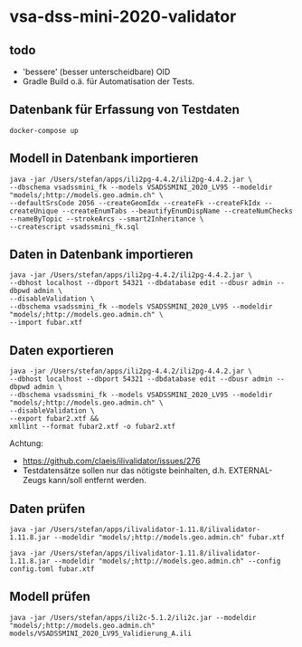 # vsa-dss-mini-2020-validator

## todo
- 'bessere' (besser unterscheidbare) OID
- Gradle Build o.ä. für Automatisation der Tests.

## Datenbank für Erfassung von Testdaten
```
docker-compose up
```

## Modell in Datenbank importieren
```
java -jar /Users/stefan/apps/ili2pg-4.4.2/ili2pg-4.4.2.jar \
--dbschema vsadssmini_fk --models VSADSSMINI_2020_LV95 --modeldir "models/;http://models.geo.admin.ch" \
--defaultSrsCode 2056 --createGeomIdx --createFk --createFkIdx --createUnique --createEnumTabs --beautifyEnumDispName --createNumChecks --nameByTopic --strokeArcs --smart2Inheritance \
--createscript vsadssmini_fk.sql
```

## Daten in Datenbank importieren
```
java -jar /Users/stefan/apps/ili2pg-4.4.2/ili2pg-4.4.2.jar \
--dbhost localhost --dbport 54321 --dbdatabase edit --dbusr admin --dbpwd admin \
--disableValidation \
--dbschema vsadssmini_fk --models VSADSSMINI_2020_LV95 --modeldir "models/;http://models.geo.admin.ch" \
--import fubar.xtf
```


## Daten exportieren
```
java -jar /Users/stefan/apps/ili2pg-4.4.2/ili2pg-4.4.2.jar \
--dbhost localhost --dbport 54321 --dbdatabase edit --dbusr admin --dbpwd admin \
--dbschema vsadssmini_fk --models VSADSSMINI_2020_LV95 --modeldir "models/;http://models.geo.admin.ch" \
--disableValidation \
--export fubar2.xtf &&
xmllint --format fubar2.xtf -o fubar2.xtf
```

Achtung: 
- https://github.com/claeis/ilivalidator/issues/276 
- Testdatensätze sollen nur das nötigste beinhalten, d.h. EXTERNAL-Zeugs kann/soll entfernt werden.

## Daten prüfen

```
java -jar /Users/stefan/apps/ilivalidator-1.11.8/ilivalidator-1.11.8.jar --modeldir "models/;http://models.geo.admin.ch" fubar.xtf
```

```
java -jar /Users/stefan/apps/ilivalidator-1.11.8/ilivalidator-1.11.8.jar --modeldir "models/;http://models.geo.admin.ch" --config config.toml fubar.xtf
```

## Modell prüfen
```
java -jar /Users/stefan/apps/ili2c-5.1.2/ili2c.jar --modeldir "models/;http://models.geo.admin.ch" models/VSADSSMINI_2020_LV95_Validierung_A.ili
```